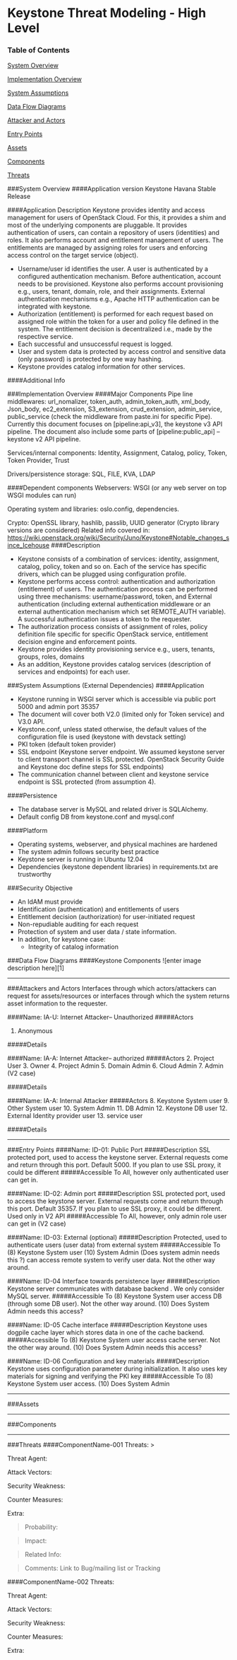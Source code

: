 
Keystone Threat Modeling - High Level
=========================================

### Table of Contents

[System Overview](#system)

[Implementation Overview](#implementation)

[System Assumptions](#assumption)

[Data Flow Diagrams](#dfd)

[Attacker and Actors](#attackers)

[Entry Points](#entry)

[Assets](#asset)

[Components](#components)

[Threats](#threats)


<a name="system"/>
###System Overview
####Application version
   Keystone Havana Stable Release
   
####Application Description
   Keystone provides identity and access management for users of OpenStack Cloud.  For this, it provides a shim and most of the underlying components are pluggable. It provides authentication of users, can contain a repository of users (identities) and roles. It also performs account and entitlement management of users.  The entitlements are managed by assigning roles for users and enforcing access control on the target service (object).
   
   -	Username/user id identifies the user. A user is authenticated by a configured authentication mechanism. Before authentication, account needs to be provisioned. Keystone also performs account provisioning e.g., users, tenant, domain, role, and their assignments. External authentication mechanisms e.g., Apache HTTP authentication can be integrated with keystone.
-	Authorization (entitlement) is performed for each request based on assigned role within the token for a user and policy file defined in the system. The entitlement decision is decentralized i.e., made by the respective service.
-	Each successful and unsuccessful request is logged.
-	User and system data is protected by access control and sensitive data (only password) is protected by one way hashing.
-	Keystone provides catalog information for other services.

   
####Additional Info
  

<a name="implementation"/>
###Implementation Overview
####Major Components
   Pipe line middlewares:  url_nomalizer, token_auth, admin_token_auth, xml_body, Json_body, ec2_extension,  S3_extension,  crud_extension, admin_service, public_service (check the middleware from paste.ini for specific Pipe).  Currently this document focuses on [pipeline:api_v3], the keystone v3 API pipeline. The document also include some parts of [pipeline:public_api] – keystone v2 API pipeline.

Services/internal components: Identity, Assignment, Catalog, policy, Token, Token Provider, Trust

Drivers/persistence storage:  SQL, FILE, KVA, LDAP


####Dependent components
  Webservers:  WSGI (or any web server on top WSGI modules can run) 

Operating system and libraries:  oslo.config, dependencies. 

Crypto:  OpenSSL library, hashlib, passlib, UUID generator (Crypto library versions are considered)
Related info covered in:  
https://wiki.openstack.org/wiki/Security/Juno/Keystone#Notable_changes_since_Icehouse
####Description

-	Keystone consists of a combination of services: identity, assignment, catalog, policy, token and so on. Each of the service has specific drivers, which can be plugged using configuration profile.
-	Keystone performs access control: authentication and authorization (entitlement) of users. The authentication process can be performed using three mechanisms: username/password, token, and External authentication (including external authentication middleware or an external authentication mechanism which set REMOTE_AUTH variable). A successful authentication issues a token to the requester.
-	The authorization process consists of assignment of roles, policy definition file specific for specific OpenStack service, entitlement decision engine and enforcement points. 
-	Keystone provides identity provisioning service e.g., users, tenants, groups, roles, domains 
-   As an addition, Keystone provides catalog services   (description of     services and endpoints) for each user.

<a name="assumption"/>
###System Assumptions (External Dependencies)
####Application

- Keystone running in WSGI server which is accessible via public port 5000 and admin port 35357
- The document will cover both V2.0 (limited only for Token service) and V3.0 API.
- Keystone.conf, unless stated otherwise, the default values of the configuration file is used (keystone with devstack setting)
- PKI token (default token provider)
- SSL endpoint (Keystone server endpoint. We assumed keystone server to client transport channel is SSL protected.     OpenStack Security Guide and Keystone doc define steps for SSL endpoints)
- The communication channel between client and keystone service endpoint is SSL protected (from assumption 4).

####Persistence 
- The database server is MySQL and related driver is SQLAlchemy.
- Default config DB from keystone.conf and mysql.conf

####Platform
- Operating systems, webserver, and physical machines are hardened
- The system admin follows security best practice
- Keystone server is running in Ubuntu 12.04
- Dependencies (keystone dependent libraries) in requirements.txt  are trustworthy

###Security Objective

 -  An IdAM must provide
-	Identification (authentication) and entitlements of users
-	Entitlement decision (authorization) for user-initiated request
-	Non-repudiable auditing for each request
-	Protection of system and user data / state information.
-   In addition, for keystone case: 
    -    Integrity of catalog information 

<a name="dfd"/>
###Data Flow Diagrams 
####Keystone Components
![enter image description here][1]


<a name="attackers"/>


----------
###Attackers and Actors
Interfaces through which actors/attackers can request for assets/resources or interfaces through which the system returns asset information to the requester. 

####Name: IA-U: Internet Attacker– Unauthorized
#####Actors
1. Anonymous

#####Details

####Name: IA-A: Internet Attacker– authorized
#####Actors
2. Project User
3. Owner
4. Project Admin
5. Domain Admin
6. Cloud Admin
7. Admin (V2 case)

#####Details


####Name: IA-A: Internal Attacker
#####Actors
8.  Keystone System user
9.  Other System user
10. System Admin
11. DB Admin
12. Keystone DB user
12. External Identity provider user
13. service user

#####Details

----------
<a name="entry"/>
###Entry Points
####Name: ID-01: Public Port
#####Description
SSL protected port, used to access the keystone server. External requests come and return through this port. Default 5000. If you plan to use SSL proxy, it could be different
#####Accessible To
All, however only authenticated user can get in.

####Name: ID-02: Admin port
#####Description
SSL protected port, used to access the keystone server. External requests come and return through this port. Default 35357. If you plan to use SSL proxy, it could be different. Used only in V2 API
#####Accessible To
All, however, only admin role user can get in (V2 case)

####Name: ID-03: External (optional)
#####Description
Protected, used to authenticate users (user data) from external system
#####Accessible To
(8) Keystone System user
(10) System Admin (Does system admin needs this ?)
can access remote system to verify user data. Not the other way around.

####Name: ID-04 Interface towards persistence layer
#####Description
Keystone server communicates with database backend . We only consider MySQL server.
#####Accessible To
(8) Keystone System user
access DB (through some DB user). Not the other way around. (10) Does System Admin needs this access?

####Name: ID-05 Cache interface
#####Description
Keystone uses dogpile cache layer which stores data in one of the cache backend.
#####Accessible To
(8) Keystone System user
access cache server. Not the other way around. (10) Does System Admin needs this access? 

####Name: ID-06 Configuration and key materials
#####Description
Keystone uses configuration parameter during initialization. It also uses key materials for signing and verifying the PKI key
#####Accessible To
(8) Keystone System user
access. (10) Does System Admin 


----------
<a name="asset"/>
###Assets





----------
<a name="components"/>
###Components



----------
<a name="threats"/>
###Threats
####ComponentName-001
Threats:
> 

Threat Agent:
> 

Attack Vectors:
> 

Security Weakness:
> 

Counter Measures:
> 

Extra:
>  Probability:

>   Impact:

>   Related Info:

>   Comments:
     Link to Bug/mailing list or Tracking 

####ComponentName-002
Threats:
> 

Threat Agent:
> 

Attack Vectors:
> 

Security Weakness:
> 

Counter Measures:
> 

Extra:
> 


  [1]: images/DFD_Attacker_Keystone_level_1.png